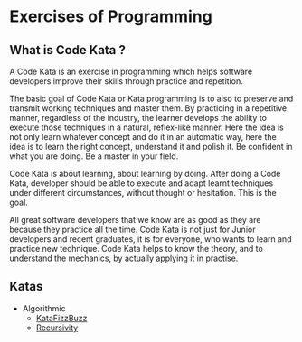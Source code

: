 # Exercises of Programming

## What is Code Kata ?

A Code Kata is an exercise in programming which helps software developers improve their skills through practice and repetition.

The basic goal of Code Kata or Kata programming is to also to preserve and transmit working techniques and master them. By practicing in a repetitive manner, regardless of the industry, the learner develops the ability to execute those techniques in a natural, reflex-like manner. Here the idea is not only learn whatever concept and do it in an automatic way, here the idea is to learn the right concept, understand it and polish it. Be confident in what you are doing. Be a master in your field.

Code Kata is about learning, about learning by doing. After doing a Code Kata, developer should be able to execute and adapt learnt techniques under different circumstances, without thought or hesitation. This is the goal.

All great software developers that we know are as good as they are because they practice all the time. Code Kata is not just for Junior developers and recent graduates, it is for everyone, who wants to learn and practice new technique. Code Kata helps to know the theory, and to understand the mechanics, by actually applying it in practise.

## Katas

- Algorithmic
  - [KataFizzBuzz](docs/FizzBuzz.md)
  - [Recursivity](docs/Recursivity.md)
